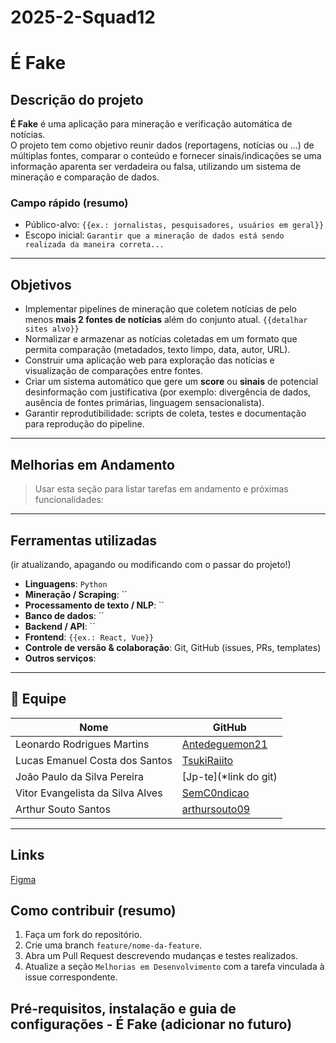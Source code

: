 # 2025-2-Squad12
# É Fake

## Descrição do projeto
**É Fake** é uma aplicação para mineração e verificação automática de notícias.  
O projeto tem como objetivo reunir dados (reportagens, notícias ou ...) de múltiplas fontes, comparar o conteúdo  e fornecer sinais/indicações se uma informação aparenta ser verdadeira ou falsa, utilizando um sistema de mineração e comparação de dados.

>

### Campo rápido (resumo)
- Público-alvo: `{{ex.: jornalistas, pesquisadores, usuários em geral}}`
- Escopo inicial: `Garantir que a mineração de dados está sendo realizada da maneira correta...`

---

## Objetivos
- Implementar pipelines de mineração que coletem notícias de pelo menos **mais 2 fontes de notícias** além do conjunto atual. `{{detalhar sites alvo}}`  
- Normalizar e armazenar as notícias coletadas em um formato que permita comparação (metadados, texto limpo, data, autor, URL).  
- Construir uma aplicação web para exploração das notícias e visualização de comparações entre fontes.  
- Criar um sistema automático que gere um **score** ou **sinais** de potencial desinformação com justificativa (por exemplo: divergência de dados, ausência de fontes primárias, linguagem sensacionalista).  
- Garantir reprodutibilidade: scripts de coleta, testes e documentação para reprodução do pipeline.

---

## Melhorias em Andamento
> Usar esta seção para listar tarefas em andamento e próximas funcionalidades:



---

## Ferramentas utilizadas

(ir atualizando, apagando ou modificando com o passar do projeto!)

- **Linguagens**: `Python `  
- **Mineração / Scraping**: ``  
- **Processamento de texto / NLP**: ``  
- **Banco de dados**: ``  
- **Backend / API**: ``  
- **Frontend**: `{{ex.: React, Vue}}`      
- **Controle de versão & colaboração**: Git, GitHub (issues, PRs, templates)  
- **Outros serviços**:

---

## 👥 Equipe

| Nome | GitHub |
|------|--------|
| Leonardo Rodrigues Martins | [Antedeguemon21](https://github.com/Antedeguemon21) |
| Lucas Emanuel Costa dos Santos  | [TsukiRaiito](https://github.com/TsukiRaiito) |
| João Paulo da Silva Pereira  | [Jp-te](*link do git) |
| Vitor Evangelista da Silva Alves | [SemC0ndicao](https://github.com/SemC0ndicao) |
| Arthur Souto Santos | [arthursouto09](https://github.com/arthursouto09) |
---

## Links 

[Figma](https://www.figma.com/board/gPmz4LuhI7kQ9tcnGLQGlx/GRUPO-12---%C3%89-FAKE?node-id=0-1&t=DRm0SywJFQwlmW23-1)
## Como contribuir (resumo)
1. Faça um fork do repositório.  
2. Crie uma branch `feature/nome-da-feature`.  
3. Abra um Pull Request descrevendo mudanças e testes realizados.  
4. Atualize a seção `Melhorias em Desenvolvimento` com a tarefa vinculada à issue correspondente.

## Pré-requisitos, instalação e guia de configurações - É Fake (adicionar no futuro)


